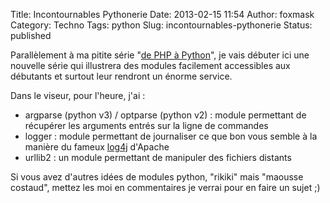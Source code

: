 Title: Incontournables Pythonerie
Date: 2013-02-15 11:54
Author: foxmask
Category: Techno
Tags: python
Slug: incontournables-pythonerie
Status: published

Parallèlement à ma pitite série "[de PHP à
Python](/post/2013/01/14/de-php-a-python-tous-ensemble/ "de PHP à Python : tous ensemble")",
je vais débuter ici une nouvelle série qui illustrera des modules
facilement accessibles aux débutants et surtout leur rendront un énorme
service.

Dans le viseur, pour l'heure, j'ai :

-   argparse (python v3) / optparse (python v2) : module permettant de
    récupérer les arguments entrés sur la ligne de commandes
-   logger : module permettant de journaliser ce que bon vous semble à
    la manière du fameux [log4j](http://logging.apache.org/log4j/1.2/)
    d'Apache
-   urllib2 : un module permettant de manipuler des fichiers distants

Si vous avez d'autres idées de modules python, "rikiki" mais "maousse
costaud", mettez les moi en commentaires je verrai pour en faire un
sujet ;)

